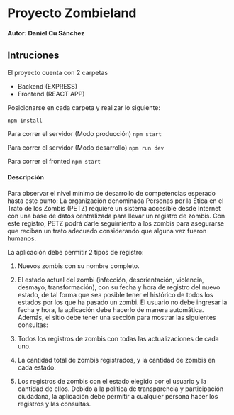 # Proyecto Zombieland

#### Autor: Daniel Cu Sánchez

## Intruciones

El proyecto cuenta con 2 carpetas
- Backend (EXPRESS)
- Frontend (REACT APP)

Posicionarse en cada carpeta y realizar lo siguiente:

``` npm install ```

Para correr el servidor (Modo producción)
``` npm start ```

Para correr el servidor (Modo desarrollo)
``` npm run dev ```

Para correr el fronted
``` npm start ```



#### Descripción

Para observar el nivel mínimo de desarrollo de competencias esperado hasta este punto:
La organización denominada Personas por la Ética en el Trato de los Zombis (PETZ) requiere un sistema accesible desde Internet con una base de datos centralizada para llevar un registro de zombis. Con este registro, PETZ podrá darle seguimiento a los zombis para asegurarse que reciban un trato adecuado considerando que alguna vez fueron humanos.

La aplicación debe permitir 2 tipos de registro:

1. Nuevos zombis con su nombre completo.
2. El estado actual del zombi (infección, desorientación, violencia, desmayo, transformación), con su fecha y hora de registro del nuevo estado, de tal forma que sea posible tener el histórico de todos los estados por los que ha pasado un zombi. El usuario no debe ingresar la fecha y hora, la aplicación debe hacerlo de manera automática.
Además, el sitio debe tener una sección para mostrar las siguientes consultas:

1. Todos los registros de zombis con todas las actualizaciones de cada uno.
2. La cantidad total de zombis registrados, y la cantidad de zombis en cada estado.
3. Los registros de zombis con el estado elegido por el usuario y la cantidad de ellos.
Debido a la política de transparencia y participación ciudadana, la aplicación debe permitir a cualquier persona hacer los registros y las consultas.
